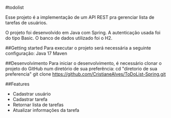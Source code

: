 #todolist

Esse projeto é a implementação de um API REST pra gerenciar 
lista de tarefas de usuários.

O projeto foi desenvolvido em Java com Spring.
A autenticação usada foi do tipo Basic.
O banco de dados utilizado foi o H2.

##Getting started
Para executar o projeto será necessária a seguinte configuração:
Java 17
Maven

##Desenvolvimento
Para iniciar o desenvolvimento, é necessário clonar o projeto do GitHub num diretório de sua preferência:
cd "diretorio de sua preferencia"
git clone https://github.com/CristianeAlves/ToDoList-Spring.git

##Features
- Cadastrar usuário
- Cadastrar tarefa
- Retornar lista de tarefas
- Atualizar informações da tarefa